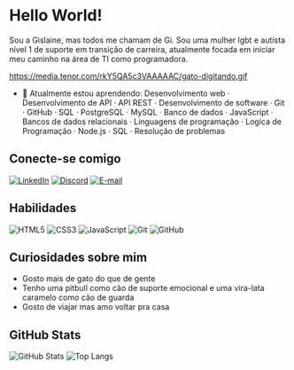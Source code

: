# Hello World!

Sou a Gislaine, mas todos me chamam de Gi. 
Sou uma mulher lgbt e autista nível 1 de suporte em transição de carreira, atualmente focada em iniciar meu caminho na área de TI como programadora.

<https://media.tenor.com/rkY5QA5c3VAAAAAC/gato-digitando.gif>

- 🌱 Atualmente estou aprendendo:
Desenvolvimento web · Desenvolvimento de API · API REST · Desenvolvimento de software · Git · GitHub · SQL · PostgreSQL · MySQL · Banco de dados · JavaScript · Bancos de dados relacionais · Linguagens de programação · Logica de Programação · Node.js · SQL · Resolução de problemas

## Conecte-se comigo
[![LinkedIn](https://img.shields.io/badge/LinkedIn-000?style=for-the-badge&logo=linkedin&logoColor=0E76A8)](https://www.linkedin.com/in/gislaine-sevirino-🏳️‍🌈♾️-0733a723)
[![Discord](https://img.shields.io/badge/Discord-000?style=for-the-badge&logo=discord)](https://www.discord.com/in/gsevirino/)
[![E-mail](https://img.shields.io/badge/Gmail-D14836?style=for-the-badge&logo=gmail&logoColor=white)](mailto:gislaine.sevirino@gmail.com)


## Habilidades
![HTML5](https://img.shields.io/badge/HTML5-000?style=for-the-badge&logo=html5)
![CSS3](https://img.shields.io/badge/CSS3-000?style=for-the-badge&logo=css3&logoColor=264CE4)
![JavaScript](https://img.shields.io/badge/JavaScript-000?style=for-the-badge&logo=javascript)
![Git](https://img.shields.io/badge/Git-000?style=for-the-badge&logo=git&logoColor=E94D5F)
![GitHub](https://img.shields.io/badge/GitHub-000?style=for-the-badge&logo=github&logoColor=30A3DC)


## Curiosidades sobre mim
- Gosto mais de gato do que de gente
- Tenho uma pitbull como cão de suporte emocional e uma vira-lata caramelo como cão de guarda
- Gosto de viajar mas amo voltar pra casa
  

## GitHub Stats
![GitHub Stats](https://github-readme-stats.vercel.app/api?username=gsevirino&theme=transparent&bg_color=000&border_color=30A3DC&show_icons=true&icon_color=30A3DC&title_color=E94D5F&text_color=FFF)
![Top Langs](https://github-readme-stats-git-masterrstaa-rickstaa.vercel.app/api/top-langs/?username=gsevirino&bg_color=000&border_color=30A3DC&title_color=E94D5F&text_color=FFF)

